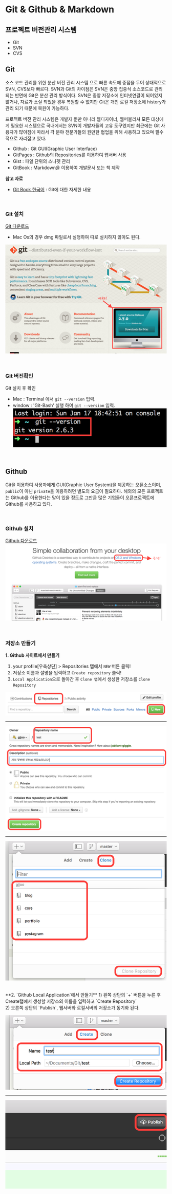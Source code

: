 # Git & Github & Markdown

## 프로젝트 버전관리 시스템 
- Git 
- SVN
- CVS 

## Git
소스 코드 관리를 위한 분산 버전 관리 시스템 으로 빠른 속도에 중점을 두어 상대적으로 SVN, CVS보다 빠르다. 
SVN과 Git의 차이점은 SVN은 중앙 집중식 소스코드로 관리되는 반면에 Git은 분산 관리 방식이다. 
SVN은 중앙 저장소에 인터넷연결이 되어있지 않거나, 자료가 소실 되었을 경우 복원할 수 없지만 Git은 개인 로컬 저장소에 history가 관리 되기 때문에 복원이 가능하다.

프로젝트 버전 관리 시스템은 개발자 뿐만 아니라 웹디자이너, 웹퍼블리셔 모든 대상에게 필요한 시스템으로 국내에서는 SVN이 개발자들의 고유 도구였지만 최근에는 Git 사용자가 많아짐에 따라서 각 분야 전문가들의 원만한 협업을 위해 사용하고 있으며 필수적으로 자리잡고 있다. 

- Github : Git GUI(Graphic User Interface)
- GitPages : Github의 Repositories를 이용하여 웹서버 사용
- Gist : 파일 단위의 스나펫 관리
- GitBook : Markdown을 이용하여 개발문서 또는 책 제작 

**참고 자료**
 - [Git Book 한국어](https://git-scm.com/book/ko/v2) : Git에 대한 자세한 내용

<br>

### Git 설치
[Git 다운로드](https://git-scm.com) 
- Mac Os의 경우 dmg 파일로서 실행하여 따로 설치하지 않아도 된다.

![Git Download](../Resources/images/git-download.png)

<br>

### Git 버전확인
Git 설치 후 확인 
- Mac : Terminal 에서 `git --version` 입력. 
- window : 'Git-Bash' 실행 하여 `git --version` 입력.
![Git version](../Resources/images/git-version.png)

<br>

## Github
Git을 이용하여 사용자에게 GUI(Graphic User System)을 제공하는 오픈소스이며, `public`이 아닌 `private`을 이용하려면 별도의 요금이 필요하다. 해외의 모든 프로젝트는 Github를 이용한다는 말이 있을 정도로 그만큼 많은 기업들이 오픈프로젝트에 Github를 사용하고 있다.

<br>

### Github 설치
[Github 다운로드](https://www.github.com)
![Github Download](../Resources/images/github-download.png)

<br>

### 저장소 만들기
**1. Github 사이트에서 만들기**

1) your profile[우측상단] > Repositories 탭에서 `NEW` 버튼 클릭!<br>
2) 저장소 이름과 설명을 입력하고 `Create repository` 클릭!<br>
3) `Local Application`으로 돌아간 후 `Clone 탭`에서 생성한 저장소를 `Clone Repository`<br>

![Create Repositories](../Resources/images/github-new.png)

***
![Create Repositories](../Resources/images/github-new-detail.png)

***
![Create Repositories](../Resources/images/github-local-application-clone.png)

<br>
**2. `Github Local Application`에서 만들기**
1) 왼쪽 상단의 `+` 버튼을 누른 후 Create탭에서 생성할 저장소의 이름을 입력하고 `Create Repository`<br>
2) 오른쪽 상단의 `Publish`, 웹서버와 로컬서버의 저장소가 동기화 된다.<br>

![Create Repositories](../Resources/images/github-local-application-new.png)

***

![Create Repositories](../Resources/images/github-local-application-new-publish.png)




